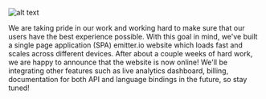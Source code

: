 ﻿---
author: tom
date: 2015-10-30
---

![alt text](https://s3.amazonaws.com/cdn.misakai.com/www-emitter/blog/www.png "Single Page Application")

We are taking pride in our work and working hard to make sure that our users have the best experience possible. With this goal in mind, we've built a single page application (SPA) emitter.io website which loads fast and scales across different devices. After about a couple weeks of hard work, we are happy to announce that the website is now online! We'll be integrating other features such as live analytics dashboard, billing, documentation for both API and language bindings in the future, so stay tuned!
